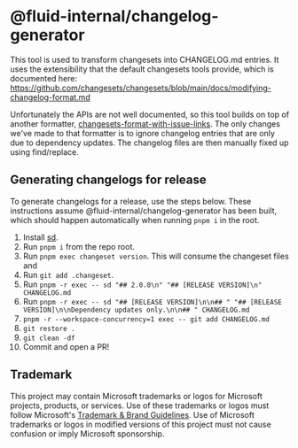 # @fluid-internal/changelog-generator

This tool is used to transform changesets into CHANGELOG.md entries. It uses the extensibility that the default
changesets tools provide, which is documented here:
<https://github.com/changesets/changesets/blob/main/docs/modifying-changelog-format.md>

Unfortunately the APIs are not well documented, so this tool builds on top of another formatter,
[changesets-format-with-issue-links](https://github.com/spautz/changesets-changelog-format). The only changes we've made
to that formatter is to ignore changelog entries that are only due to dependency updates. The changelog files are then
manually fixed up using find/replace.

## Generating changelogs for release

To generate changelogs for a release, use the steps below. These instructions assume @fluid-internal/changelog-generator
has been built, which should happen automatically when running `pnpm i` in the root.

1. Install [sd](https://github.com/chmln/sd).
1. Run `pnpm i` from the repo root.
1. Run `pnpm exec changeset version`. This will consume the changeset files and
1. Run `git add .changeset`.
1. Run `pnpm -r exec -- sd "## 2.0.0\n" "## [RELEASE VERSION]\n" CHANGELOG.md`
1. Run `pnpm -r exec -- sd "## [RELEASE VERSION]\n\n## " "## [RELEASE VERSION]\n\nDependency updates only.\n\n## " CHANGELOG.md`
1. `pnpm -r --workspace-concurrency=1 exec -- git add CHANGELOG.md`
1. `git restore .`
1. `git clean -df`
1. Commit and open a PR!

## Trademark

This project may contain Microsoft trademarks or logos for Microsoft projects, products, or services. Use of these trademarks
or logos must follow Microsoft's [Trademark & Brand Guidelines](https://www.microsoft.com/en-us/legal/intellectualproperty/trademarks/usage/general).
Use of Microsoft trademarks or logos in modified versions of this project must not cause confusion or imply Microsoft sponsorship.
